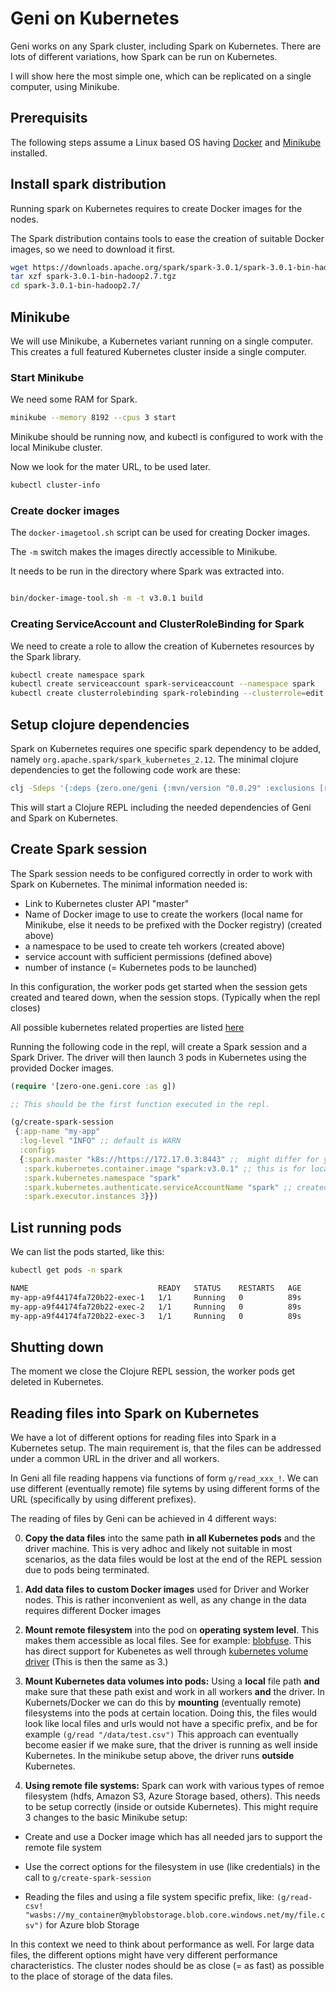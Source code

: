 
# Geni on Kubernetes

Geni works on any Spark cluster, including Spark on Kubernetes.
There are lots of different variations, how Spark can be run on Kubernetes.

I will show here the most simple one, which can be replicated on a single computer, using Minikube.

## Prerequisits

The following steps assume a Linux based OS having [Docker](https://docs.docker.com/engine/install/) and [Minikube](https://kubernetes.io/docs/tasks/tools/install-minikube/) installed.

## Install spark distribution
Running spark on Kubernetes requires to create Docker images for the nodes.

The Spark distribution contains tools to ease the creation of suitable Docker images,
so we need to download it first.

```bash
wget https://downloads.apache.org/spark/spark-3.0.1/spark-3.0.1-bin-hadoop2.7.tgz
tar xzf spark-3.0.1-bin-hadoop2.7.tgz
cd spark-3.0.1-bin-hadoop2.7/
```

## Minikube

We will use Minikube, a Kubernetes variant running on a single computer.
This creates a full featured Kubernetes cluster inside a single computer.

### Start Minikube

We need some RAM for Spark.

```bash
minikube --memory 8192 --cpus 3 start
```

Minikube should be running now, and kubectl is configured to work with the local Minikube cluster.

Now we look for the mater URL, to be used later.

```bash
kubectl cluster-info
```

### Create docker images

The `docker-imagetool.sh` script can be used for creating Docker images.

The `-m` switch makes the images directly accessible to Minikube.

It needs to be run in the directory where Spark was extracted into.

```bash

bin/docker-image-tool.sh -m -t v3.0.1 build

```

### Creating ServiceAccount and ClusterRoleBinding for Spark

We need to create a role to allow the creation of Kubernetes resources by the Spark library.

```bash
kubectl create namespace spark
kubectl create serviceaccount spark-serviceaccount --namespace spark
kubectl create clusterrolebinding spark-rolebinding --clusterrole=edit --serviceaccount=spark:spark-serviceaccount --namespace=spark
```

## Setup clojure dependencies

Spark on Kubernetes requires one specific spark dependency to be added, namely `org.apache.spark/spark_kubernetes_2.12`.
The minimal clojure dependencies to get the following code work are these:

```bash
clj -Sdeps '{:deps {zero.one/geni {:mvn/version "0.0.29" :exclusions [reply/reply]} org.apache.spark/spark-core_2.12 {:mvn/version "3.0.1" } org.apache.spark/spark-mllib_2.12 {:mvn/version "3.0.1"} org.apache.spark/spark-kubernetes_2.12 {:mvn/version  "3.0.1"}}}'
```

This will start a Clojure REPL including the needed dependencies of Geni and Spark on Kubernetes.

## Create Spark session

The Spark session needs to be configured correctly in order to work with Spark on Kubernetes.
The minimal information needed is:

* Link to Kubernetes cluster API  "master"
* Name of Docker image to use to create the workers (local name for Minikube, else it needs to be prefixed with the Docker registry)  (created above)
* a namespace to be used to create teh workers  (created above)
* service account with sufficient permissions (defined above)
* number of instance (= Kubernetes pods to be launched)

In this configuration, the worker pods get started when the session gets created and teared down, when the session stops. (Typically when the repl closes)

All possible kubernetes related properties are listed [here](https://spark.apache.org/docs/latest/running-on-kubernetes.html#spark-properties)

Running the following code in the repl, will create a Spark session and a Spark Driver.
The driver will then launch 3 pods in Kubernetes using the provided Docker images. 

```clojure
(require '[zero-one.geni.core :as g])

;; This should be the first function executed in the repl.

(g/create-spark-session
 {:app-name "my-app"
  :log-level "INFO" ;; default is WARN
  :configs
  {:spark.master "k8s://https://172.17.0.3:8443" ;;  might differ for you, its the output of kubecl cluster-info
   :spark.kubernetes.container.image "spark:v3.0.1" ;; this is for local docker images, works for minikube
   :spark.kubernetes.namespace "spark"
   :spark.kubernetes.authenticate.serviceAccountName "spark" ;; created above
   :spark.executor.instances 3}})

```


## List running pods
  
We can list the pods started, like this:


```bash
kubectl get pods -n spark

NAME                             READY   STATUS    RESTARTS   AGE
my-app-a9f44174fa720b22-exec-1   1/1     Running   0          89s
my-app-a9f44174fa720b22-exec-2   1/1     Running   0          89s
my-app-a9f44174fa720b22-exec-3   1/1     Running   0          89s
```

## Shutting down

The moment we close the Clojure REPL session, the worker pods get deleted in Kubernetes.

## Reading files into Spark on Kubernetes

We have a lot of different options for reading files into Spark in a Kubernetes setup.
The main requirement is, that the files can be addressed under a common URL in the driver and all workers.

In Geni all file reading happens via functions of form  `g/read_xxx_!`. We can use different (eventually remote) file sytems by using different forms of the URL (specifically by using different prefixes).

The reading of  files by Geni can be achieved in 4 different ways:

0. __Copy the data files__ into the same path __in all Kubernetes pods__ and the driver machine. This is very adhoc and likely not suitable in most scenarios, as the data files would be lost at the end of the REPL session due to pods being terminated.
 
1. __Add data files to custom  Docker images__ used for Driver and Worker nodes. This is rather inconvenient as well, as any change in the data requires different Docker images
 
2. __Mount remote filesystem__ into the pod on __operating system level__. This makes them accessible as local files. See for example: [blobfuse](https://github.com/Azure/azure-storage-fuse). This has direct support for Kubenetes as well through [kubernetes volume driver](https://github.com/Azure/kubernetes-volume-drivers) (This is then the same as 3.)
 
3. __Mount Kubernetes data volumes into pods:__ Using a __local__ file path __and__ make sure that these path exist and work in all workers __and__ the driver. In Kubernets/Docker we can do this by __mounting__ (eventually remote) filesystems into the pods at certain location. Doing this, the files would look like local files and urls would not have a specific prefix, and be for example `(g/read "/data/test.csv")` This approach can eventually become easier if we make sure, that the driver is running as well inside Kubernetes. In the minikube setup above, the driver runs __outside__ Kubernetes.
 
4. __Using remote file systems:__ Spark can work with various types of remoe filesystem (hdfs, Amazon S3, Azure Storage based, others). This needs to be setup correctly (inside or outside Kubernetes). This might require 3 changes to the basic Minikube setup:

  * Create and use a Docker image which has all needed jars to support the remote file system
  
  * Use the correct options for the filesystem in use (like credentials) in the call to `g/create-spark-session`
  
  * Reading the files and using a file system specific prefix, like: `(g/read-csv! "wasbs://my_container@myblobstorage.blob.core.windows.net/my/file.csv")` for Azure blob Storage
   
 In this context we need to think about performance as well. For large data files, the different options might have very different performance characteristics. The cluster nodes should be as close (= as fast) as possible to the place of storage of the data files.
